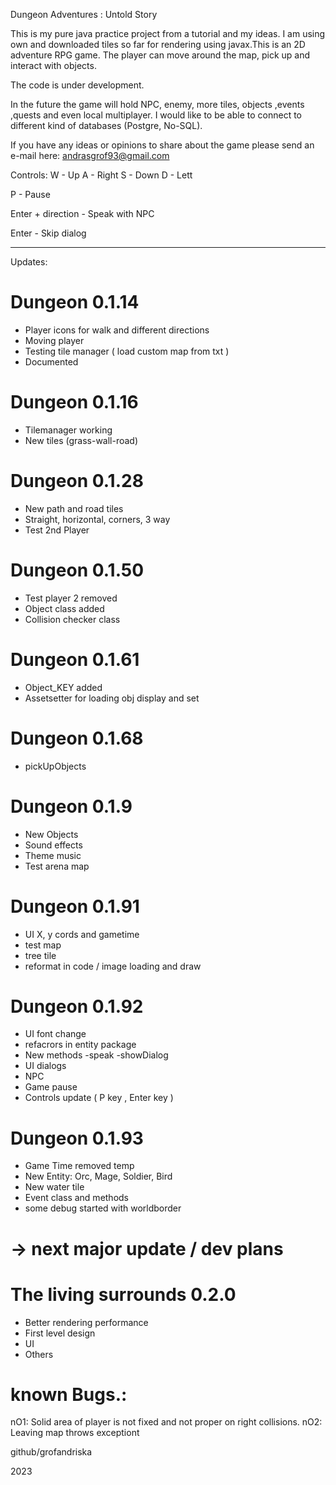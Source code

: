 Dungeon Adventures : Untold Story 

This is my pure java practice project from a tutorial
and my ideas. I am using own and downloaded tiles
so far for rendering using javax.This is an 2D
adventure RPG game. The player can move around 
the map, pick up and interact with objects.

The code is under development.

In the future the game will hold NPC, enemy, more tiles,
 objects ,events ,quests and even local multiplayer.
I would like to be able to connect to different
kind of databases (Postgre, No-SQL).

If you have any ideas or opinions to share about
the game please send an e-mail here:
andrasgrof93@gmail.com



Controls:
W - Up
A - Right
S - Down
D - Lett 

P - Pause

Enter + direction - Speak with NPC

Enter - Skip dialog 

------------------------------------------------------


Updates:
# Dungeon 0.1.14
- Player icons for walk and different directions
- Moving player
- Testing tile manager ( load custom map from txt )
- Documented

# Dungeon 0.1.16
- Tilemanager working 
- New tiles (grass-wall-road)

# Dungeon 0.1.28
- New path and road tiles 
- Straight, horizontal, corners, 3 way
- Test 2nd Player

# Dungeon 0.1.50
- Test player 2 removed 
- Object class added
- Collision checker class 

# Dungeon 0.1.61
- Object_KEY added  
- Assetsetter for loading obj display and set

# Dungeon 0.1.68
- pickUpObjects

# Dungeon 0.1.9
- New Objects 
- Sound effects 
- Theme music
- Test arena map

# Dungeon 0.1.91
- UI X, y cords and gametime
- test map 
- tree tile
- reformat in code / image loading and draw

# Dungeon 0.1.92
- UI font change 
- refacrors in entity package
- New methods -speak -showDialog
- UI dialogs
- NPC
- Game pause
- Controls update ( P key , Enter key ) 

# Dungeon 0.1.93
- Game Time removed temp
- New Entity: Orc, Mage, Soldier, Bird
- New water tile
- Event class and methods
- some debug started with worldborder 



# -> next major update / dev plans

# The living surrounds 0.2.0

- Better rendering performance
- First level design
- UI 
- Others


# known Bugs.: 
nO1: Solid area of player is not fixed and not proper 
on right collisions. 
nO2: Leaving map throws exceptiont

github/grofandriska

2023
